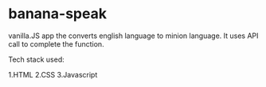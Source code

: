 # banana-speak
vanilla.JS app the converts english language to minion language.
It uses API call to complete the function.

Tech stack used:

1.HTML
2.CSS
3.Javascript
